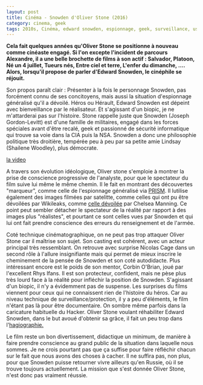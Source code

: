 ```yaml
---
layout: post
title: Cinéma - Snowden d'Oliver Stone (2016)
category: cinema, geek
tags: 2010s, Cinéma, edward snowden, espionnage, geek, surveillance, usa
---
```

**Cela fait quelques années qu'Oliver Stone se positionne à nouveau comme cinéaste engagé. Si l'on excepte l'incident de parcours Alexandre, il a une belle brochette de films à son actif : Salvador, Platoon, Né un 4 juillet, Tueurs nés, Entre ciel et terre, L'enfer du dimanche, .... Alors, lorsqu'il propose de parler d'Edward Snowden, le cinéphile se réjouit.**

Son propos paraît clair : Présenter à la fois le personnage Snowden, pas forcément connu de ses concitoyens, mais aussi la situation d'espionnage généralisé qu'il a dévoilé. Héros ou Hérault, Edward Snowden est dépeint avec bienveillance par le réalisateur. Et s'agissant d'un biopic, je ne m'attarderai pas sur l'histoire. Stone rappelle juste que Snowden (Joseph Gordon-Levitt) est d'une famille de militaires, engagé dans les forces spéciales avant d'être recalé, geek et passionné de sécurité informatique qui trouve sa voie dans la CIA puis la NSA. Snowden a donc une philosophie politique très droitière, tempérée peu à peu par sa petite amie Lindsay (Shailene Woodley), plus démocrate.

[la video](https://www.youtube.com/watch?v=QlSAiI3xMh4)

A travers son évolution idéologique, Oliver stone s'emploie à montrer la prise de conscience progressive de l'analyste, pour que le spectateur du film suive lui même le même chemin. Il le fait en montrant des découvertes "marqueur", comme celle de l'espionnage généralisé via <a href="https://fr.wikipedia.org/wiki/PRISM_%28programme_de_surveillance%29">PRISM</a>. Il lutilise également des images filmées par satelitte, comme celles qui ont pu être dévoilées par Wikileaks, comme <a href="https://fr.wikipedia.org/wiki/Raid_a%C3%A9rien_du_12_juillet_2007_%C3%A0_Bagdad">celle dévoilée</a> par Chelsea Manning. Ce point peut sembler détacher le spectateur de la réalité par rapport à des images plus "réalistes", et pourtant ce sont celles vues par Snowden et qui lui ont fait prendre conscience des erreurs du renseignement et de l'armée.

Coté technique cinématographique, on ne peut pas trop attaquer Oliver Stone car il maîtrise son sujet. Son casting est cohérent, avec un acteur principal très ressemblant. On retrouve avec surprise Nicolas Cage dans un second rôle à l'allure insignifiante mais qui permet de mieux inscrire le cheminement de la pensée de Snowden et son coté autodidacte. Plus intéressant encore est le poids de son mentor, Corbin O'Brian, joué par l'excellent Rhys Ifans. Il est son protecteur, confident, mais ne pèse plus très lourd face à la réalité pour infléchir la position de Snowden. S'agissant d'un biopic, il n'y a évidemment pas de suspense. Les surprises du films viennent pour ceux qui ne connaissent rien de l'histoire du héros. Car au niveau technique de surveillance/protection, il y a peu d'éléments, le film n'étant pas là pour être documentaire. On sombre même parfois dans la caricature habituelle du Hacker. Oliver Stone voulant réhabiliter Edward Snowden, dans le but avoué d'obtenir sa grâce, il fait un peu trop dans l'<span style="text-decoration:underline;"><a href="https://fr.wikipedia.org/wiki/Hagiographie">hagiographie. </a>

Le film reste un bon divertissement, didactique un minimum, de manière à faire prendre conscience au grand public de la situation dans laquelle nous sommes. Je ne crois pourtant pas que ça suffise pour faire réfléchir chacun sur le fait que nous avons des choses à cacher. Il ne suffira pas, non plus, pour que Snowden puisse retourner vivre ailleurs qu'en Russie, où il se trouve toujours actuellement. La mission que s'est donnée Oliver Stone, n'est donc pas vraiment réussie.
